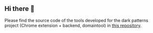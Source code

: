 ## Hi there 👋

Please find the source code of the tools developed for the dark patterns project (Chrome extension + backend, domaintool) in [this repository](https://github.com/koenberkhout/dark-patterns-project).
